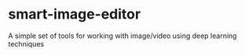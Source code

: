 # smart-image-editor
A simple set of tools for working with image/video using deep learning techniques
